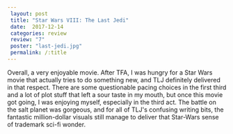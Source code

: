```yaml
---
 layout: post
 title: "Star Wars VIII: The Last Jedi"
 date:  2017-12-14
 categories: review
 review: "7"
 poster: "last-jedi.jpg"
 permalink: /:title
---
```



Overall, a very enjoyable movie. After TFA, I was hungry for a Star Wars movie that actually tries to do something new, and TLJ definitely delivered in that respect. There are some questionable pacing choices in the first third and a lot of plot stuff that left a sour taste in my mouth, but once this movie got going, I was enjoying myself, especially in the third act. The battle on the salt planet was gorgeous, and for all of TLJ's confusing writing bits, the fantastic million-dollar visuals still manage to deliver that Star-Wars sense of trademark sci-fi wonder.